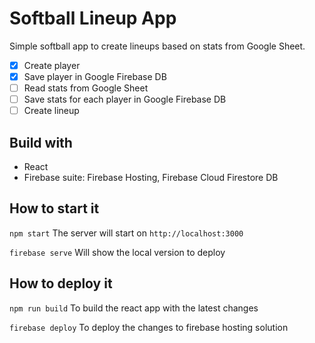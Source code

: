 # Softball Lineup App

Simple softball app to create lineups based on stats from Google Sheet.

- [x] Create player
- [x] Save player in Google Firebase DB
- [ ] Read stats from Google Sheet
- [ ] Save stats for each player in Google Firebase DB
- [ ] Create lineup

## Build with

- React
- Firebase suite: Firebase Hosting, Firebase Cloud Firestore DB


## How to start it
`npm start`
The server will start on `http://localhost:3000`

`firebase serve`
Will show the local version to deploy


## How to deploy it
`npm run build`
To build the react app with the latest changes

`firebase deploy`
To deploy the changes to firebase hosting solution
